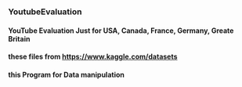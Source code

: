 ###  YoutubeEvaluation
#### YouTube Evaluation Just for USA, Canada, France, Germany, Greate Britain
#### these files from https://www.kaggle.com/datasets
#### this Program for Data manipulation  
